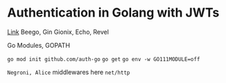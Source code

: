 # Authentication in Golang with JWTs

[Link](https://auth0.com/blog/authentication-in-golang/)
Beego, Gin Gionix, Echo, Revel

Go Modules, GOPATH

`go mod init github.com/auth-go`
`go get`
`go env -w GO111MODULE=off`

`Negroni, Alice`
middlewares
here `net/http`
